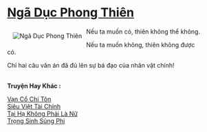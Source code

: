 <a href="https://utruyen.com/nga-duc-phong-thien/8438/" title="Ngã Dục Phong Thiên"><h1>Ngã Dục Phong Thiên</h1></a><div style="display:table"><img align="right" style="float: left; padding: 10px;" src="https://utruyen.com/images/story/200x260/nga-duc-phong-thien.jpg" alt="Ngã Dục Phong Thiên">Nếu ta muốn có, thiên không thể không.<p></p>Nếu ta muốn không, thiên không được có.<p></p>Chỉ hai câu văn án đã đủ lên sự bá đạo của nhân vật chính!</div><p><br><b>Truyện Hay Khác :</b></p><a href="https://utruyen.com/van-co-chi-ton/9726/" alt="Vạn Cổ Chí Tôn">Vạn Cổ Chí Tôn</a><br/><a href="https://truyenngontinhay.wordpress.com/2019/10/03/sieu-viet-tai-chinh/" alt="Siêu Việt Tài Chính">Siêu Việt Tài Chính</a><br/><a href="https://www.flickr.com/photos/184340401@N07/48729634543/" alt="Tại Hạ Không Phải Là Nữ">Tại Hạ Không Phải Là Nữ</a><br/><a href="https://github.com/quanluxury/truyenhot/tree/master/truyenhay/9387/" alt="Trọng Sinh Sủng Phi">Trọng Sinh Sủng Phi</a><br/>